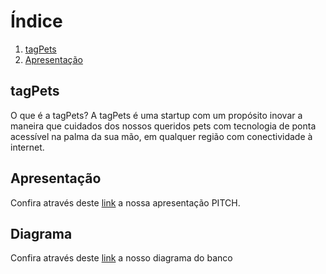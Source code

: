 
# Índice
1. [tagPets](#tagPets)
2. [Apresentação](#Apresentação)


## tagPets
O que é a tagPets?
A tagPets é uma startup com um propósito inovar a maneira que cuidados dos nossos queridos pets com tecnologia de ponta acessível na palma da sua mão, em qualquer região com conectividade à internet.


## Apresentação
Confira através deste [link](https://docs.google.com/presentation/d/1UiDFDm3tA9-FIqUUwvUZ9wQOAyOxMLOnax_6aUOGZYE/edit?usp=sharing) a nossa apresentação PITCH.


## Diagrama

Confira através deste [link](https://lucid.app/lucidchart/invitations/accept/2d739e0d-ec07-4dcc-b08c-942a4d1f5d12) a nosso diagrama do banco
